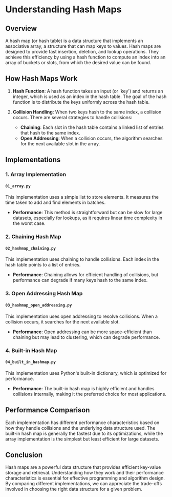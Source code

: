 # Understanding Hash Maps

## Overview

A hash map (or hash table) is a data structure that implements an associative array, a structure that can map keys to values. Hash maps are designed to provide fast insertion, deletion, and lookup operations. They achieve this efficiency by using a hash function to compute an index into an array of buckets or slots, from which the desired value can be found.

## How Hash Maps Work

1. **Hash Function**: A hash function takes an input (or 'key') and returns an integer, which is used as an index in the hash table. The goal of the hash function is to distribute the keys uniformly across the hash table.

2. **Collision Handling**: When two keys hash to the same index, a collision occurs. There are several strategies to handle collisions:
   - **Chaining**: Each slot in the hash table contains a linked list of entries that hash to the same index.
   - **Open Addressing**: When a collision occurs, the algorithm searches for the next available slot in the array.

## Implementations

### 1. Array Implementation

#### `01_array.py`
This implementation uses a simple list to store elements. It measures the time taken to add and find elements in batches.

- **Performance**: This method is straightforward but can be slow for large datasets, especially for lookups, as it requires linear time complexity in the worst case.

### 2. Chaining Hash Map

#### `02_hashmap_chaining.py`
This implementation uses chaining to handle collisions. Each index in the hash table points to a list of entries.

- **Performance**: Chaining allows for efficient handling of collisions, but performance can degrade if many keys hash to the same index.

### 3. Open Addressing Hash Map

#### `03_hashmap_open_addressing.py`
This implementation uses open addressing to resolve collisions. When a collision occurs, it searches for the next available slot.

- **Performance**: Open addressing can be more space-efficient than chaining but may lead to clustering, which can degrade performance.

### 4. Built-in Hash Map

#### `04_built_in_hashmap.py`
This implementation uses Python's built-in dictionary, which is optimized for performance.

- **Performance**: The built-in hash map is highly efficient and handles collisions internally, making it the preferred choice for most applications.

## Performance Comparison

Each implementation has different performance characteristics based on how they handle collisions and the underlying data structure used. The built-in hash map is generally the fastest due to its optimizations, while the array implementation is the simplest but least efficient for large datasets.

## Conclusion

Hash maps are a powerful data structure that provides efficient key-value storage and retrieval. Understanding how they work and their performance characteristics is essential for effective programming and algorithm design. By comparing different implementations, we can appreciate the trade-offs involved in choosing the right data structure for a given problem.